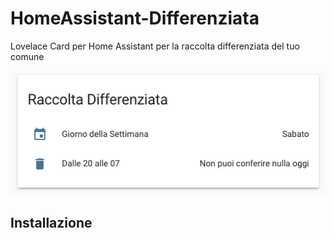 # HomeAssistant-Differenziata
Lovelace Card per Home Assistant per la raccolta differenziata del tuo comune

<p align="center"><img src="raccoltadifferenziata.png" alt="mas-cli" width="auto" height="auto"></p>

Installazione
-------
